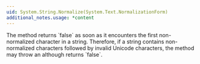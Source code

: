 ```yaml
---
uid: System.String.Normalize(System.Text.NormalizationForm)
additional_notes.usage: *content
---
```


<p>The <xref href="System.String.IsNormalized*"></xref> method returns `false` as soon as it encounters the first non-normalized character in a string. Therefore, if a string contains non-normalized characters followed by invalid Unicode characters, the <xref href="System.String.Normalize*"></xref> method may throw an <xref href="System.ArgumentException"></xref> although <xref href="System.String.IsNormalized*"></xref> returns `false`.</p>


